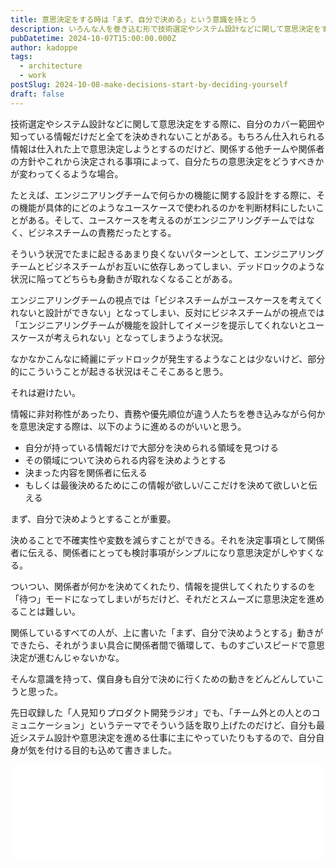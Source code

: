 ```yaml
---
title: 意思決定をする時は「まず、自分で決める」という意識を持とう
description: いろんな人を巻き込む形で技術選定やシステム設計などに関して意思決定をする際に意識したいこと。
pubDatetime: 2024-10-07T15:00:00.000Z
author: kadoppe
tags:
  - architecture
  - work
postSlug: 2024-10-08-make-decisions-start-by-deciding-yourself
draft: false
---
```


技術選定やシステム設計などに関して意思決定をする際に、自分のカバー範囲や知っている情報だけだと全てを決めきれないことがある。もちろん仕入れられる情報は仕入れた上で意思決定しようとするのだけど、関係する他チームや関係者の方針やこれから決定される事項によって、自分たちの意思決定をどうすべきかが変わってくるような場合。

たとえば、エンジニアリングチームで何らかの機能に関する設計をする際に、その機能が具体的にどのようなユースケースで使われるのかを判断材料にしたいことがある。そして、ユースケースを考えるのがエンジニアリングチームではなく、ビジネスチームの責務だったとする。

そういう状況でたまに起きるあまり良くないパターンとして、エンジニアリングチームとビジネスチームがお互いに依存しあってしまい、デッドロックのような状況に陥ってどちらも身動きが取れなくなることがある。

エンジニアリングチームの視点では「ビジネスチームがユースケースを考えてくれないと設計ができない」となってしまい、反対にビジネスチームがの視点では「エンジニアリングチームが機能を設計してイメージを提示してくれないとユースケースが考えられない」となってしまうような状況。

なかなかこんなに綺麗にデッドロックが発生するようなことは少ないけど、部分的にこういうことが起きる状況はそこそこあると思う。

それは避けたい。

情報に非対称性があったり、責務や優先順位が違う人たちを巻き込みながら何かを意思決定する際は、以下のように進めるのがいいと思う。

* 自分が持っている情報だけで大部分を決められる領域を見つける
* その領域について決められる内容を決めようとする
* 決まった内容を関係者に伝える
* もしくは最後決めるためにこの情報が欲しい/ここだけを決めて欲しいと伝える

まず、自分で決めようとすることが重要。

決めることで不確実性や変数を減らすことができる。それを決定事項として関係者に伝える、関係者にとっても検討事項がシンプルになり意思決定がしやすくなる。

ついつい、関係者が何かを決めてくれたり、情報を提供してくれたりするのを「待つ」モードになってしまいがちだけど、それだとスムーズに意思決定を進めることは難しい。

関係しているすべての人が、上に書いた「まず、自分で決めようとする」動きができたら、それがうまい具合に関係者間で循環して、ものすごいスピードで意思決定が進むんじゃないかな。

そんな意識を持って、僕自身も自分で決めに行くための動きをどんどんしていこうと思った。

先日収録した「人見知りプロダクト開発ラジオ」でも、「チーム外との人とのコミュニケーション」というテーマでそういう話を取り上げたのだけど、自分も最近システム設計や意思決定を進める仕事に主にやっていたりもするので、自分自身が気を付ける目的も込めて書きました。

<iframe style="border-radius:12px" src="[https://open.spotify.com/embed/episode/42TIhBHVtpjTccFDnShI4G?utm\_source=generator](https://open.spotify.com/embed/episode/42TIhBHVtpjTccFDnShI4G?utm_source=generator)" width="100%" height="152" frameBorder="0" allowfullscreen="" allow="autoplay; clipboard-write; encrypted-media; fullscreen; picture-in-picture" loading="lazy"></iframe>
